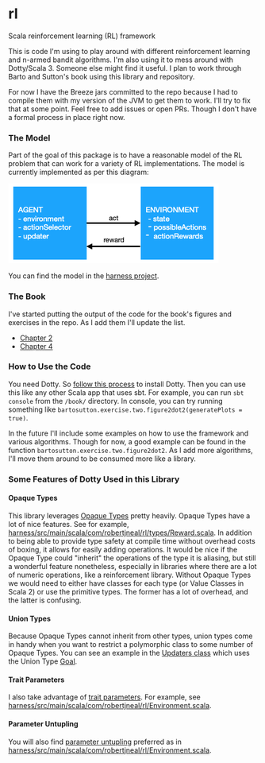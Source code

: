 # rl
Scala reinforcement learning (RL) framework

This is code I'm using to play around with different reinforcement learning and n-armed bandit algorithms.
I'm also using it to mess around with Dotty/Scala 3. Someone else might find it useful. I plan to work through 
Barto and Sutton's book using this library and repository.

For now I have the Breeze jars committed to the repo because I had to compile them with my version of the JVM 
to get them to work. I'll try to fix that at some point. Feel free to add issues or open PRs. Though I don't 
have a formal process in place right now.

### The Model

Part of the goal of this package is to have a reasonable model of the RL problem that can work for a variety of RL implementations. The model is currently implemented as per this diagram:

![RL Model](https://github.com/robertjneal/rl/blob/master/model.png?raw=true)

You can find the model in the [harness project](https://github.com/robertjneal/rl/tree/master/harness).

### The Book

I've started putting the output of the code for the book's figures and exercises in the repo. As I add them I'll update the list.

* [Chapter 2](https://github.com/robertjneal/rl/blob/master/book/src/main/scala/bartosutton/exercise/two/two.md)
* [Chapter 4](https://github.com/robertjneal/rl/blob/master/book/src/main/scala/bartosutton/exercise/four/four.md)

### How to Use the Code

You need Dotty. So [follow this process](https://dotty.epfl.ch) to install Dotty. Then you can use this like 
any other Scala app that uses sbt. For example, you can run `sbt console` from the `/book/` directory. In 
console, you can try running something like `bartosutton.exercise.two.figure2dot2(generatePlots = true)`.

In the future I'll include some examples on how to use the framework and various algorithms. Though for now, a 
good example can be found in the function `bartosutton.exercise.two.figure2dot2`. As I add more algorithms, 
I'll move them around to be consumed more like a library.

### Some Features of Dotty Used in this Library

#### Opaque Types

This library leverages [Opaque Types](https://dotty.epfl.ch/docs/reference/other-new-features/opaques.html) pretty heavily. Opaque Types have a lot of nice features. See for example, [harness/src/main/scala/com/robertjneal/rl/types/Reward.scala](https://github.com/robertjneal/rl/blob/master/harness/src/main/scala/com/robertjneal/rl/types/Reward.scala). In addition to being able to provide type safety at compile time without overhead costs of boxing, it allows for easily adding operations. It would be nice if the Opaque Type could "inherit" the operations of the type it is aliasing, but still a wonderful feature nonetheless, especially in libraries where there are a lot of numeric operations, like a reinforcement library. Without Opaque Types we would need to either have classes for each type (or Value Classes in Scala 2) or use the primitive types. The former has a lot of overhead, and the latter is confusing.

#### Union Types

Because Opaque Types cannot inherit from other types, union types come in handy when you want to restrict a polymorphic class 
to some number of Opaque Types. You can see an example in the [Updaters class](https://github.com/robertjneal/rl/blob/master/harness/src/main/scala/com/robertjneal/rl/updater/Updaters.scala#L7) which uses the Union Type [Goal](https://github.com/robertjneal/rl/blob/master/harness/src/main/scala/com/robertjneal/rl/types/goal/Goal.scala).

#### Trait Parameters

I also take advantage of [trait parameters](https://dotty.epfl.ch/docs/reference/other-new-features/trait-parameters.html). For example, see [harness/src/main/scala/com/robertjneal/rl/Environment.scala](https://github.com/robertjneal/rl/blob/master/harness/src/main/scala/com/robertjneal/rl/Environment.scala#L5). 

#### Parameter Untupling

You will also find [parameter untupling](https://dotty.epfl.ch/docs/reference/other-new-features/parameter-untupling.html) preferred as in [harness/src/main/scala/com/robertjneal/rl/Environment.scala](https://github.com/robertjneal/rl/blob/master/harness/src/main/scala/com/robertjneal/rl/Environment.scala#L37).

